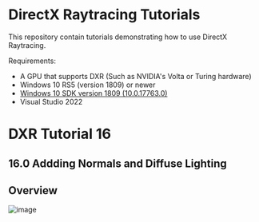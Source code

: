 DirectX Raytracing Tutorials
============
This repository contain tutorials demonstrating how to use DirectX Raytracing.

Requirements:
- A GPU that supports DXR (Such as NVIDIA's Volta or Turing hardware)
- Windows 10 RS5 (version 1809) or newer
- [Windows 10 SDK version 1809 (10.0.17763.0)](https://developer.microsoft.com/en-us/windows/downloads/sdk-archive)
- Visual Studio 2022

# DXR Tutorial 16

## 16.0 Addding Normals and Diffuse Lighting

## Overview


![image](https://user-images.githubusercontent.com/17934438/222509414-c22fc5bd-a7cc-48d5-adc1-ec018cdda216.png)
